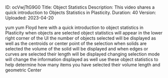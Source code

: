 ID: ocVwjTtG9G0
Title: Object Statistics
Description: This video shares a quick introduction to Objects Statistics in Plasticity.
Duration: 40
Version: 
Uploaded: 2023-04-20

yum yum Floyd here with a quick
introduction to object statistics in Plasticity
when objects are selected
object statistics will appear in the
lower right corner of the UI the number
of objects selected will be displayed as
well as the centroids or center point of
the selection when solids are selected
the volume of the solid will be
displayed and when edges or curves are
selected their length will be displayed
changing selection mode will change the
information displayed as well use these
object statistics to help determine how
many items you have selected their
volume length and geometric Center
